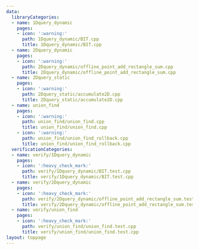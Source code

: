 ```yaml
---
data:
  libraryCategories:
  - name: 1Dquery_dynamic
    pages:
    - icon: ':warning:'
      path: 1Dquery_dynamic/BIT.cpp
      title: 1Dquery_dynamic/BIT.cpp
  - name: 2Dquery_dynamic
    pages:
    - icon: ':warning:'
      path: 2Dquery_dynamic/offline_point_add_rectangle_sum.cpp
      title: 2Dquery_dynamic/offline_point_add_rectangle_sum.cpp
  - name: 2Dquery_static
    pages:
    - icon: ':warning:'
      path: 2Dquery_static/accumulate2D.cpp
      title: 2Dquery_static/accumulate2D.cpp
  - name: union_find
    pages:
    - icon: ':warning:'
      path: union_find/union_find.cpp
      title: union_find/union_find.cpp
    - icon: ':warning:'
      path: union_find/union_find_rollback.cpp
      title: union_find/union_find_rollback.cpp
  verificationCategories:
  - name: verify/1Dquery_dynamic
    pages:
    - icon: ':heavy_check_mark:'
      path: verify/1Dquery_dynamic/BIT.test.cpp
      title: verify/1Dquery_dynamic/BIT.test.cpp
  - name: verify/2Dquery_dynamic
    pages:
    - icon: ':heavy_check_mark:'
      path: verify/2Dquery_dynamic/offline_point_add_rectangle_sum.test.cpp
      title: verify/2Dquery_dynamic/offline_point_add_rectangle_sum.test.cpp
  - name: verify/union_find
    pages:
    - icon: ':heavy_check_mark:'
      path: verify/union_find/union_find.test.cpp
      title: verify/union_find/union_find.test.cpp
layout: toppage
---
```

